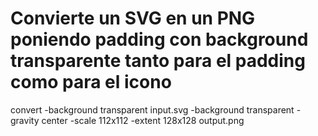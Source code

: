 # Convierte un SVG en un PNG poniendo padding con background transparente tanto para el padding como para el icono
convert -background transparent input.svg -background transparent -gravity center -scale 112x112 -extent 128x128 output.png

